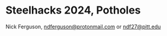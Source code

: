 # Steelhacks 2024, Potholes

Nick Ferguson, ndferguson@protonmail.com or ndf27@pitt.edu

<!--
Setup Links: 

- https://supabase.com/docs/guides/getting-started/tutorials/with-sveltekit#project-setup

Localhost Links:

- http://localhost:5173/
- http://localhost:54323/
- http://localhost:54324/

Hosting Links:

- https://www.netlify.com/
- https://supabase.com/
- https://aws.amazon.com/ses/

Known Issues:

- https://github.com/supabase/cli/issues/2470

---

Extras:

- https://github.com/robbins23/daisyui-admin-dashboard-template  
- https://www.chartjs.org/  
- https://posthog.com/  
- https://stripe.com/  
- https://saasstarter.work/-->